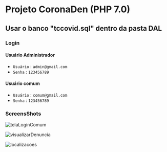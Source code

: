 # Projeto CoronaDen (PHP 7.0)

## Usar o banco "tccovid.sql" dentro da pasta DAL

### Login

#### Usuário Administrador

- `Usuário` : `admin@gmail.com`
- `Senha` : `123456789`

#### Usuário comum

- `Usuário` : `comum@gmail.com`
- `Senha` : `123456789`

### ScreensShots

![telaLoginComum](https://user-images.githubusercontent.com/62619056/104139041-6a0f2580-5387-11eb-9b94-2c89235a9213.png)

![visualizarDenuncia](https://user-images.githubusercontent.com/62619056/104139270-14d41380-5389-11eb-82e8-ec7f890c5654.png)

![localizacoes](https://user-images.githubusercontent.com/62619056/104139285-3a611d00-5389-11eb-8315-264b4d67c02a.png)
